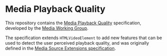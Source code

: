# Media Playback Quality

This repository contains the [Media Playback Quality](https://w3c.github.io/media-playback-quality/) specification, developed by the [Media Working Group](https://www.w3.org/media-wg/).

The specification extends `HTMLVideoElement` to add new features that can be used to detect the user perceived playback quality, and was originally defined in the [Media Source Extensions specification](https://www.w3.org/TR/2016/REC-media-source-20161117/#VideoPlaybackQuality).
